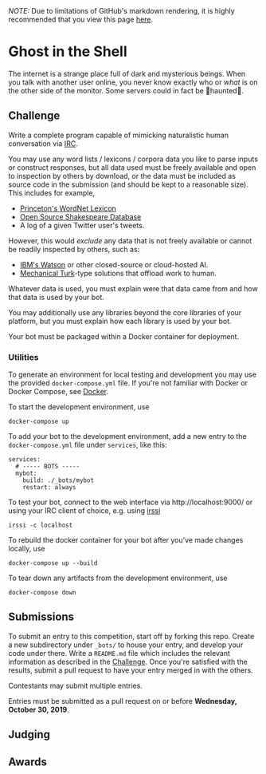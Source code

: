 <div class="ghp-hide">
  <em>NOTE:</em> Due to limitations of GitHub's markdown rendering, it is 
  highly recommended that you view this page 
  <a href="https://coding-competitions.github.io/ghost-in-the-shell/">here</a>.
</div>

# Ghost in the Shell

The internet is a strange place full of dark and mysterious beings. When you talk with another
user online, you never know exactly who or *what* is on the other side of the monitor. Some
servers could in fact be 👻<span class="ghp-haunted">haunted</span>👻.

## Challenge

Write a complete program capable of mimicking naturalistic human conversation via [IRC][1].

You may use any word lists / lexicons / corpora data you like to parse inputs or construct
responses, but all data used must be freely available and open to inspection by others by download,
or the data must be included as source code in the submission (and should be kept to a reasonable
size). This includes for example,

  - [Princeton's WordNet Lexicon][2]
  - [Open Source Shakespeare Database][3] 
  - A log of a given Twitter user's tweets.

However, this would *exclude* any data that is not freely available or cannot be readily inspected
by others, such as:

  - [IBM's Watson][4] or other closed-source or cloud-hosted AI.
  - [Mechanical Turk][5]-type solutions that offload work to human.

Whatever data is used, you must explain were that data came from and how that data is used by your
bot.

You may additionally use any libraries beyond the core libraries of your platform, but you must
explain how each library is used by your bot.

Your bot must be packaged within a Docker container for deployment.

### Utilities

To generate an environment for local testing and development you may use the provided
`docker-compose.yml` file. If you're not familiar with Docker or Docker Compose, see [Docker][6].

To start the development environment, use

    docker-compose up

To add your bot to the development environment, add a new entry to the `docker-compose.yml`
file under `services`, like this:

    services:
      # ----- BOTS -----
      mybot:
        build: ./_bots/mybot
        restart: always

To test your bot, connect to the web interface via http://localhost:9000/ or using your IRC client
of choice, e.g. using [irssi][7]

    irssi -c localhost

To rebuild the docker container for your bot after you've made changes locally, use

    docker-compose up --build

To tear down any artifacts from the development environment, use

    docker-compose down


## Submissions

To submit an entry to this competition, start off by forking this repo. Create 
a new subdirectory under `_bots/` to house your entry, and develop your 
code under there. Write a `README.md` file which includes the relevant 
information as described in the [Challenge](#Challenge). Once you're satisfied 
with the results, submit a pull request to have your entry merged in with the 
others.

Contestants may submit multiple entries.

Entries must be submitted as a pull request on or before
**Wednesday, October 30, 2019**.

## Judging

## Awards

  [1]: https://en.wikipedia.org/wiki/Internet_Relay_Chat
  [2]: https://wordnet.princeton.edu/
  [3]: http://www.opensourceshakespeare.org/
  [4]: https://www.ibm.com/watson
  [5]: https://en.wikipedia.org/wiki/The_Turk
  [6]: Docker.md
  [7]: https://irssi.org/